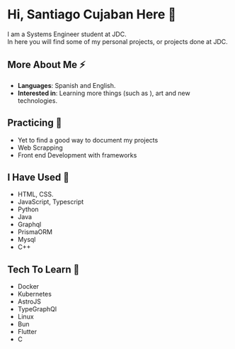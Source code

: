 # Hi, Santiago Cujaban Here 👋

I am a Systems Engineer student at JDC.<br/>
In here you will find some of my personal projects, or projects done at JDC.

## More About Me ⚡
- **Languages**: Spanish and English.
- **Interested in**: Learning more things (such as ), art and new technologies.

## Practicing 🤔
- Yet to find a good way to document my projects
- Web Scrapping
- Front end Development with frameworks

## I Have Used 🌱
- HTML, CSS.
- JavaScript, Typescript
- Python
- Java
- Graphql
- PrismaORM
- Mysql
- C++

## Tech To Learn 🧐
- Docker
- Kubernetes
- AstroJS
- TypeGraphQl
- Linux
- Bun
- Flutter
- C
